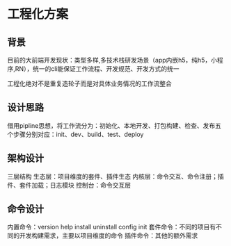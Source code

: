 <!--
 * @Author: wanggang(wanggang220713@credithc.com)
 * @Date: 2023-05-31 09:32:34
 * @LastEditors: wanggang
 * @LastEditTime: 2023-07-18 13:50:10
 * @Description: 
-->
# 工程化方案

## 背景
目前的大前端开发现状：类型多样,多技术栈研发场景（app内嵌h5，纯h5，小程序,RN），统一的cli能保证工作流程、开发规范、开发方式的统一

工程化绝对不是重复造轮子而是对具体业务情况的工作流整合

## 设计思路
借用pipline思想，将工作流分为：初始化、本地开发、打包构建、检查、发布五个步骤分别对应：init、dev、build、test、deploy

## 架构设计
三层结构
生态层：项目维度的套件、插件生态
内核层：命令交互、命令注册；插件、套件加载；日志模块
控制台：命令交互层

## 命令设计
内置命令：version help install uninstall config init
套件命令：不同的项目有不同的开发构建需求，主要以项目维度的命令
插件命令：其他的额外需求